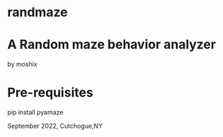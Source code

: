 # randmaze
A Random maze behavior analyzer 
===============================
by moshix
 
Pre-requisites
==============  

pip install pyamaze  

September 2022, Cutchogue,NY
